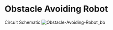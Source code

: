 # Obstacle Avoiding Robot

Circuit Schematic
 ![Obstacle-Avoiding-Robot_bb](https://user-images.githubusercontent.com/47865653/125196848-101ee800-e264-11eb-97cb-d9a8c90fd33b.png)


